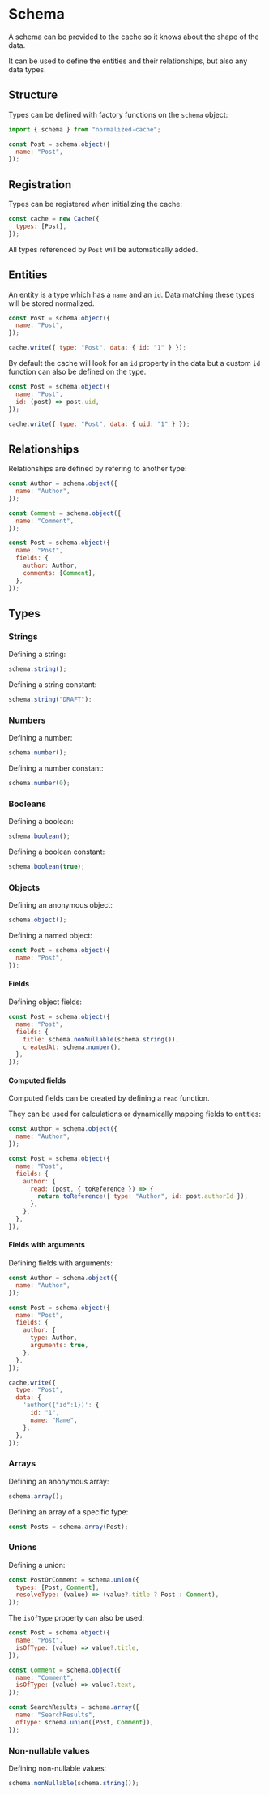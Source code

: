 # Schema

A schema can be provided to the cache so it knows about the shape of the data.

It can be used to define the entities and their relationships, but also any data types.

## Structure

Types can be defined with factory functions on the `schema` object:

```js
import { schema } from "normalized-cache";

const Post = schema.object({
  name: "Post",
});
```

## Registration

Types can be registered when initializing the cache:

```js
const cache = new Cache({
  types: [Post],
});
```

All types referenced by `Post` will be automatically added.

## Entities

An entity is a type which has a `name` and an `id`. Data matching these types will be stored normalized.

```js
const Post = schema.object({
  name: "Post",
});

cache.write({ type: "Post", data: { id: "1" } });
```

By default the cache will look for an `id` property in the data but a custom `id` function can also be defined on the type.

```js
const Post = schema.object({
  name: "Post",
  id: (post) => post.uid,
});

cache.write({ type: "Post", data: { uid: "1" } });
```

## Relationships

Relationships are defined by refering to another type:

```js
const Author = schema.object({
  name: "Author",
});

const Comment = schema.object({
  name: "Comment",
});

const Post = schema.object({
  name: "Post",
  fields: {
    author: Author,
    comments: [Comment],
  },
});
```

## Types

### Strings

Defining a string:

```js
schema.string();
```

Defining a string constant:

```js
schema.string("DRAFT");
```

### Numbers

Defining a number:

```js
schema.number();
```

Defining a number constant:

```js
schema.number(0);
```

### Booleans

Defining a boolean:

```js
schema.boolean();
```

Defining a boolean constant:

```js
schema.boolean(true);
```

### Objects

Defining an anonymous object:

```js
schema.object();
```

Defining a named object:

```js
const Post = schema.object({
  name: "Post",
});
```

#### Fields

Defining object fields:

```js
const Post = schema.object({
  name: "Post",
  fields: {
    title: schema.nonNullable(schema.string()),
    createdAt: schema.number(),
  },
});
```

#### Computed fields

Computed fields can be created by defining a `read` function.

They can be used for calculations or dynamically mapping fields to entities:

```js
const Author = schema.object({
  name: "Author",
});

const Post = schema.object({
  name: "Post",
  fields: {
    author: {
      read: (post, { toReference }) => {
        return toReference({ type: "Author", id: post.authorId });
      },
    },
  },
});
```

#### Fields with arguments

Defining fields with arguments:

```js
const Author = schema.object({
  name: "Author",
});

const Post = schema.object({
  name: "Post",
  fields: {
    author: {
      type: Author,
      arguments: true,
    },
  },
});

cache.write({
  type: "Post",
  data: {
    'author({"id":1})': {
      id: "1",
      name: "Name",
    },
  },
});
```

### Arrays

Defining an anonymous array:

```js
schema.array();
```

Defining an array of a specific type:

```js
const Posts = schema.array(Post);
```

### Unions

Defining a union:

```js
const PostOrComment = schema.union({
  types: [Post, Comment],
  resolveType: (value) => (value?.title ? Post : Comment),
});
```

The `isOfType` property can also be used:

```js
const Post = schema.object({
  name: "Post",
  isOfType: (value) => value?.title,
});

const Comment = schema.object({
  name: "Comment",
  isOfType: (value) => value?.text,
});

const SearchResults = schema.array({
  name: "SearchResults",
  ofType: schema.union([Post, Comment]),
});
```

### Non-nullable values

Defining non-nullable values:

```js
schema.nonNullable(schema.string());
```
